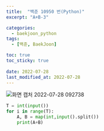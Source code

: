 ```yaml
---
title:  "백준 10950 번(Python)"
excerpt: "A+B-3"

categories:
  - baekjoon_python
tags:
  - [백준, BaekJoon]

toc: true
toc_sticky: true
 
date: 2022-07-28
last_modified_at: 2022-07-28
---
```


![화면 캡처 2022-07-28 092738](https://user-images.githubusercontent.com/106606698/181394853-a640c784-ce6e-4082-b250-df13106ccbd9.png)
 
```python
T = int(input())
for i in range(T):    
    A, B = map(int,input().split())
    print(A+B)
```